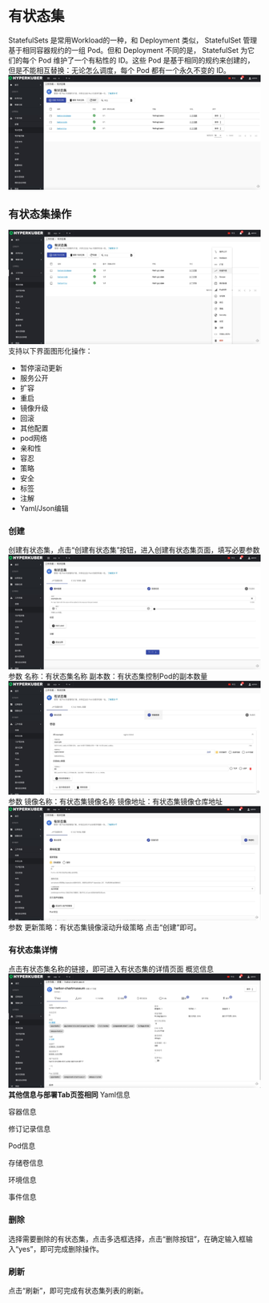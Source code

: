 # 有状态集

StatefulSets 是常用Workload的一种，和 Deployment 类似， StatefulSet 管理基于相同容器规约的一组 Pod。但和 Deployment 不同的是， StatefulSet 为它们的每个 Pod 维护了一个有粘性的 ID。这些 Pod 是基于相同的规约来创建的， 但是不能相互替换：无论怎么调度，每个 Pod 都有一个永久不变的 ID。
![Minion](../../../assets/images/workload/sts-list.jpg)
## 有状态集操作

![Minion](../../../assets/images/workload/sts-operation.jpg)
支持以下界面图形化操作：
* 暂停滚动更新
* 服务公开
* 扩容
* 重启
* 镜像升级
* 回滚
* 其他配置
* pod网络
* 亲和性
* 容忍
* 策略
* 安全
* 标签
* 注解
* Yaml/Json编辑

### 创建
创建有状态集，点击“创建有状态集”按钮，进入创建有状态集页面，填写必要参数
![Minion](../../../assets/images/workload/sts-create1.jpg)
参数
名称：有状态集名称
副本数：有状态集控制Pod的副本数量
![Minion](../../../assets/images/workload/sts-create2.jpg)
参数
镜像名称：有状态集镜像名称
镜像地址：有状态集镜像仓库地址
![Minion](../../../assets/images/workload/sts-create3.jpg)
参数
更新策略：有状态集镜像滚动升级策略
点击“创建”即可。
### 有状态集详情
点击有状态集名称的链接，即可进入有状态集的详情页面
概览信息
![Minion](../../../assets/images/workload/sts-info1.jpg)
**其他信息与部署Tab页签相同**
Yaml信息

容器信息

修订记录信息

Pod信息

存储卷信息

环境信息

事件信息


### 删除
选择需要删除的有状态集，点击多选框选择，点击“删除按钮”，在确定输入框输入“yes”，即可完成删除操作。
### 刷新
点击“刷新”，即可完成有状态集列表的刷新。


